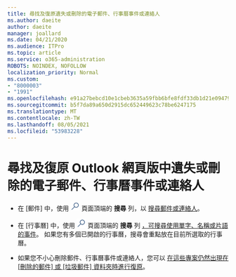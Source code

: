```yaml
---
title: 尋找及復原遺失或刪除的電子郵件、行事曆事件或連絡人
ms.author: daeite
author: daeite
manager: joallard
ms.date: 04/21/2020
ms.audience: ITPro
ms.topic: article
ms.service: o365-administration
ROBOTS: NOINDEX, NOFOLLOW
localization_priority: Normal
ms.custom:
- "8000003"
- "1991"
ms.openlocfilehash: e91a27bebcd10e1cbeb3635a59fbb6bfe8fdf33db1d21e094794fc82d9f0e608
ms.sourcegitcommit: b5f7da89a650d2915dc652449623c78be6247175
ms.translationtype: MT
ms.contentlocale: zh-TW
ms.lasthandoff: 08/05/2021
ms.locfileid: "53983228"
---
```

# <a name="find-and-recover-missing-or-deleted-email-calendar-events-or-contacts-in-outlook-on-the-web"></a>尋找及復原 Outlook 網頁版中遺失或刪除的電子郵件、行事曆事件或連絡人

- 在 [郵件] 中，使用 <img src='data:image/png;base64,iVBORw0KGgoAAAANSUhEUgAAABUAAAAVBAMAAABbObilAAAAKlBMVEX///+WqL7l6u8vUn8iR3azwNDCzNlObJFAYIkDLWNeeZuks8d7ka1thaRtSbf+AAAAS0lEQVQI12MgFjAdmVkKY6csYxK5AGUbAqWsIUzGBiARAmGzCwAJlgQwmyMARiDEEeoxzWEyQZivLAS3l8kQ4RplkDF4hRkWEvQSABbdDSdqA/J0AAAAAElFTkSuQmCC' />
 頁面頂端的 **搜尋** 列，以 [搜尋郵件或連絡人](https://support.office.com/article/b27e5eb7-3255-4c61-bf16-1c6a16bc2e6b)。

- 在 [行事曆] 中，使用 <img src='data:image/png;base64,iVBORw0KGgoAAAANSUhEUgAAABUAAAAVBAMAAABbObilAAAAKlBMVEX///+WqL7l6u8vUn8iR3azwNDCzNlObJFAYIkDLWNeeZuks8d7ka1thaRtSbf+AAAAS0lEQVQI12MgFjAdmVkKY6csYxK5AGUbAqWsIUzGBiARAmGzCwAJlgQwmyMARiDEEeoxzWEyQZivLAS3l8kQ4RplkDF4hRkWEvQSABbdDSdqA/J0AAAAAElFTkSuQmCC' />
 頁面頂端的 **搜尋** 列 [，可搜尋使用單字、名稱或片語的事件](https://support.office.com/article/d587aaec-fb2c-4f6f-aee1-0df1fc591477)。 如果您有多個已開啟的行事曆，搜尋會重點放在目前所選取的行事曆。

- 如果您不小心刪除郵件、行事曆事件或連絡人，您可以 [在這些專案仍然出現在 [刪除的郵件] 或 [垃圾郵件] 資料夾時進行復原](https://support.office.com/article/a8ca78ac-4721-4066-95dd-571842e9fb11)。